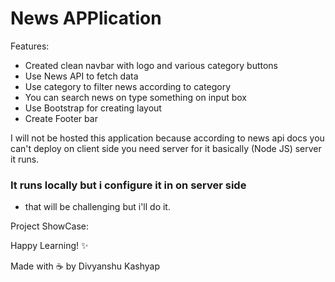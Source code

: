 # News APPlication

Features:

- Created clean navbar with logo and various category buttons
- Use News API to fetch data
- Use category to filter news according to category
- You can search news on type something on input box
- Use Bootstrap for creating layout
- Create Footer bar

I will not be hosted this application because according to news api docs you can't deploy on client side you need server for it basically (Node JS) server it runs.

### It runs locally but i configure it in on server side

- that will be challenging but i'll do it.

Project ShowCase:

Happy Learning! ✨

Made with ☕️ by Divyanshu Kashyap
